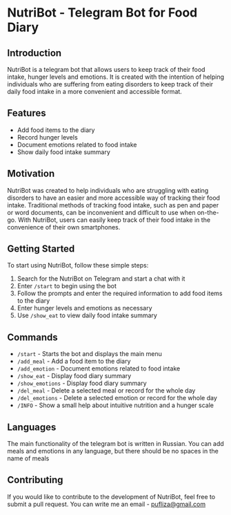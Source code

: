 # NutriBot - Telegram Bot for Food Diary

## Introduction

NutriBot is a telegram bot that allows users to keep track of their food intake, hunger levels and emotions. It is created with the intention of helping individuals who are suffering from eating disorders to keep track of their daily food intake in a more convenient and accessible format.

## Features

- Add food items to the diary
- Record hunger levels
- Document emotions related to food intake
- Show daily food intake summary 

## Motivation

NutriBot was created to help individuals who are struggling with eating disorders to have an easier and more accessible way of tracking their food intake. Traditional methods of tracking food intake, such as pen and paper or word documents, can be inconvenient and difficult to use when on-the-go. With NutriBot, users can easily keep track of their food intake in the convenience of their own smartphones. 

## Getting Started

To start using NutriBot, follow these simple steps:

1. Search for the NutriBot on Telegram and start a chat with it
2. Enter `/start` to begin using the bot 
3. Follow the prompts and enter the required information to add food items to the diary
4. Enter hunger levels and emotions as necessary
5. Use `/show_eat` to view daily food intake summary 

## Commands
- `/start` - Starts the bot and displays the main menu
- `/add_meal` - Add a food item to the diary
- `/add_emotion` - Document emotions related to food intake
- `/show_eat` - Display food diary summary
- `/show_emotions` - Display food diary summary
- `/del_meal` - Delete a selected meal or record for the whole day
- `/del_emotions` - Delete a selected emotion or record for the whole day
- `/INFO` - Show a small help about intuitive nutrition and a hunger scale


## Languages
The main functionality of the telegram bot is written in Russian. You can add meals and emotions in any language, but there should be no spaces in the name of meals


## Contributing

If you would like to contribute to the development of NutriBot, feel free to submit a pull request. You can write me an email - pufliza@gmail.com 

